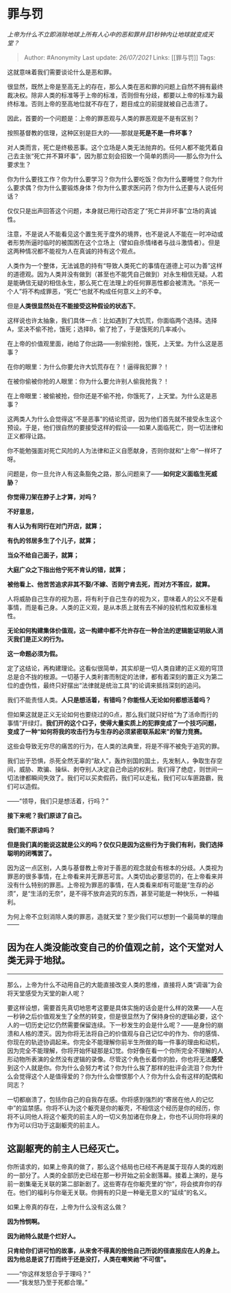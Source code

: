 # 罪与罚
*上帝为什么不立即消除地球上所有人心中的恶和罪并且1秒钟内让地球就变成天堂？*

> Author: #Anonymity 
Last update: *26/07/2021* 
Links: [[罪与罚]]
Tags:    
  

这就意味着我们需要谈论什么是恶和罪。

很显然，既然上帝是至高无上的存在，那么人类在恶和罪的问题上自然不拥有最终裁决权。除非人类的标准等于上帝的标准，否则但有分歧，都要以上帝的标准为最终标准。否则上帝的至高地位就不存在了，题目成立的前提就被自己击溃了。

因此，首要的一个问题是：上帝的罪恶观与人类的罪恶观是不是有区别？

按照基督教的信理，这种区别是巨大的——那就是**死是不是一件坏事？**

对人类而言，死亡是终极恶事。这个立场是人类无法抛弃的。任何人都不能凭着自己去主张“死亡并不算坏事”，因为那立刻会招致一个简单的质问——那么你为什么要求生？

你为什么要找工作？你为什么要学习？你为什么要吃饭？你为什么要睡觉？你为什么要求偶？你为什么要锻炼身体？你为什么要求医问药？你为什么还要与人说任何话？

仅仅只是出声回答这个问题，本身就已用行动否定了“死亡并非坏事”立场的真诚性。

注意，不是说人不能看见这个置生死于度外的境界，也不是说人不能在一时冲动或者形势所逼时临时的被围困在这个立场上（譬如自杀情绪者与战斗激情者）。但是这两种情况都不能视为人在真诚的持有这个观点。

人类作为一个整体，无法诚恳的持有“导致人类死亡的事情在道德上可以为善”这样的道德观。因为人类并没有做到（甚至也不能凭自己做到）对永生相信无疑。人若是能确信无疑的相信永生，那么死亡在法理上的任何罪恶性都会被清洗。“杀死一个人”将不构成罪恶，“死亡”也就不构成任何意义上的不幸。

但是**人类很显然处在不能接受这种假设的状态下**。

这样说也许太抽象，我们具体一点：比如遇到了大饥荒，你面临两个选择。选择A，坚决不偷不抢，饿死；选择B，偷了抢了，于是饿死的几率减小。

在上帝的价值观里面，祂给了你出路——别偷别抢，饿死，上天堂。为什么这是恶事？

在你的眼里：为什么你要允许大饥荒存在？！逼得我犯罪？！

在被你偷被你抢的人眼里：你为什么要允许别人偷我抢我？！

在上帝眼里：被偷被抢，但你还是不偷不抢，你饿死了，上天堂。为什么这是恶事？

这两类人为什么会觉得这“不是恶事”的结论荒谬，因为他们首先就不接受永生这个预设。于是，他们很自然的要接受这样的假设——如果人面临死亡，则一切法律和正义都得让路。

你不能勉强面对死亡风险的人为法律和正义自愿献身，否则你就和“上帝”一样坏了呀。

问题是，你一旦允许人有这条豁免之路，那么问题来了——**如何定义面临生死威胁**？

**你觉得刀架在脖子上才算，对吗？**

**不好意思，**

**有人认为有同行在对门开店，就算；**

**有仇的邻居多生了个儿子，就算；**

**当众不给自己面子，就算；**

**大庭广众之下指出他宁死不肯认的错，就算；**

**被他看上、他苦苦追求非其不娶/不嫁、否则宁肯去死，而对方不答应，就算。**

人将威胁自己生存的视为恶，将有利于自己生存的视为义，意味着人的公义不是看事情，而是看己身。人类的正义观，是从本质上就有去不掉的投机性和双重标准性。

**无论如何构建集体价值观，这一构建中都不允许存在一种合法的逻辑能证明敌人消灭我们是正义的行为。**

**这一命题必须为假。**

定了这结论，再构建理论。这看似很简单，其实却是一切人类自建的正义观的穹顶总是合不拢的根源。一切基于人类利害而制定的法律，都有着深刻的置正义为第二位的虚伪性，最终只好摆出“法律就是统治工具”的论调来抵挡深刻的追问。

我们不能责怪人类。**人只是想活着，有错吗？你能怪人无论如何都想活着吗？**

但如果这就是正义无论如何也要绕过的G点，那么我们就只好给“为了活命而行的事情”开绿灯。**我们开的这个口子，使得大量实质上的犯罪变成了一个技巧问题，变成了一种“如何将我的攻击行为与生存的必须紧密联系起来”的智力竞赛。**

这些会导致无穷尽的痛苦的行为，在人类的法典里，将是不得不被免于追究的罪。

我们出于恐惧，杀死全然无辜的“敌人”，轰炸别国的国土，先发制人，争取生存空间，威胁、欺骗、操纵、剥夺别人决定自己命运的权利。我们得了绝症，则世间一切法律都瞬间失效了。我们可以买卖假药，我们可以走私，我们可以车匪路霸，我们可以造假。

——“领导，我们只是想活着，行吗？”

**接下来呢？我们原谅了自己。**

**我们能不原谅吗？**

**但是我们真的能说这就是公义的吗？仅仅只是因为这些行为于我们有利，我们选择聪明的闭嘴罢了。**

因为这一点区别，人类与基督教上帝对于善恶的观念就会有根本的分歧。人类视为罪恶的很多事情，在上帝看来并无罪恶可言。人类切齿必要惩罚的，在上帝看来并没有什么特别的罪恶。上帝视为罪恶的事情，在人类看来却有可能是“生存的必须”，是“生活的无奈”，是不得不放弃追究的东西，甚至可能是一种快乐，一种福利。

为何上帝不立刻消除人类的罪恶，造就天堂？至少我们可以想到一个最简单的理由——

## 因为在人类没能改变自己的价值观之前，这个天堂对人类**无异于地狱**。

---

那么，上帝为什么不动用自己的大能直接改变人类的思维，直接将人类“调谐”为会将天堂感受为天堂的新人呢？

要这样设想，需要首先真切地思考这要是具体实施的话会是什么样的效果——人在一秒钟之后价值观发生了全然的转变，但是很显然为了保持身份的逻辑必要，这个人的一切历史记忆仍然需要保留连续。下一秒发生的会是什么呢？——是身份的崩溃和人格的湮灭。因为你将无法将自己的价值观与自己记忆中的作为、你的感情、你现在的轨迹协调起来。你完全不能理解你前半生所做的每一件事的理由和动机，因为完全不能理解，你将开始怀疑那是幻觉。你好像在看一个你所完全不理解的人形动物所表演的全然没有逻辑的录像。尽管这个角色长着你的脸，你也将无法**感受**到这个人就是你。你为什么会努力考试？你为什么挨了那样的批评会流泪？你为什么会觉得这个人是值得爱的？你为什么会憎恨那个人？你为什么会有这样的配偶和同志？

一切都崩溃了，包括你自己的自我存在感。你将感到强烈的“寄居在他人的记忆中”的监禁感。你将不认为这个躯壳是你的躯壳，不相信这个经历是你的经历，你将不认同他人将这个躯壳的前主人的一切义务加诸在你身上，你也不认同你将来的作为可以归功于这副躯壳的前主人。

## **这副躯壳的前主人已经灭亡。**

你所请求的，如果上帝真的做了，那么这个结局也已经不再是属于现存人类的戏剧的一部分了。人类的全部历史已经在那一秒开始之前全剧落幕。接着上演的，是与前一剧集毫无关联的第二部新剧了。这些寄存在你躯壳里的“你”，将会摈弃你的存在。他们的福利与你毫无关联。你拥有的只是一种毫无意义的“延续”的名义。

如果上帝真的存在，上帝为什么没有这么做？

**因为怜悯啊。**

**因为祂特么就是个烂好人。**

**只肯给你们讲可怕的故事，从来舍不得真的按他自己所说的径直报应在人的身上。因为他总是说了打而终于还是没打，人类在嘲笑祂“不可信”。**

——“你这样发怒合乎于理吗？”  
——“我发怒乃至于死都合理。”

